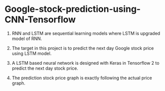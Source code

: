 # Google-stock-prediction-using-CNN-Tensorflow

1. RNN and LSTM are sequential learning models where LSTM is upgraded model of RNN.

2. The target in this project is to predict the next day Google stock price using LSTM
model.

3. A LSTM based neural network is designed with Keras in Tensorflow 2 to predict the
next day stock price.

4. The prediction stock price graph is exactly following the actual price graph.
